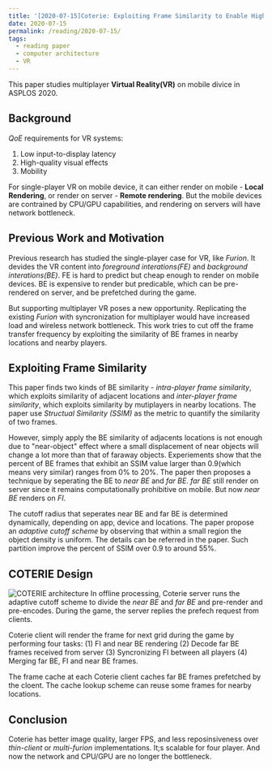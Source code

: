 ```yaml
---
title: '[2020-07-15]Coterie: Exploiting Frame Similarity to Enable High-Quality Multiplayer VR on Commodity Mobile Devices'
date: 2020-07-15
permalink: /reading/2020-07-15/
tags:
  - reading paper
  - computer architecture
  - VR
---
```


This paper studies multiplayer **Virtual Reality(VR)** on mobile divice in ASPLOS 2020.

## Background
*QoE* requirements for VR systems:
1) Low input-to-display latency
2) High-quality visual effects
3) Mobility

For single-player VR on mobile device, it can either render on mobile - **Local Rendering**, or render on server - **Remote rendering**. But the mobile devices are contrained by CPU/GPU capabilities, and rendering on servers will have network bottleneck.


## Previous Work and Motivation

Previous research has studied the single-player case for VR, like *Furion*. It devides the VR content into *foreground interations(FE)* and *background interations(BE)*. FE is hard to predict but cheap enough to render on mobile devices. BE is expensive to render but predicable, which can be pre-rendered on server, and be prefetched during the game.

But supporting multiplayer VR poses a new opportunity. Replicating the existing *Furion* with syncronization for multiplayer would have increased load and wireless network bottleneck. This work tries to cut off the frame transfer frequency by exploiting the similarity of BE frames in nearby locations and nearby players. 

## Exploiting Frame Similarity

This paper finds two kinds of BE similarity - *intra-player frame similarity*, which exploits similarity of adjacent locations and *inter-player frame similarity*, which exploits similarity by mutiplayers in nearby locations. The paper use *Structual Similarity (SSIM)* as the metric to quantify the similarity of two frames.

However, simply apply the BE similarity of adjacents locations is not enough due to "near-object" effect where a small displacement of near objects will change a lot more than that of faraway objects. Experiements show that the percent of BE frames that exhibit an SSIM value larger than 0.9(which means very similar) ranges from 0% to 20%. The paper then proposes a technique by seperating the BE to *near BE* and *far BE*. *far BE* still render on server since it remains computationally prohibitive on mobile. But now *near BE* renders on *FI*.

The cutoff radius that seperates near BE and far BE is determined dynamically, depending on app, device and locations. The paper propose an *adaptive cutoff scheme* by observing that within a small region the object density is uniform. The details can be referred in the paper. Such partition improve the percent of SSIM over 0.9 to around 55%.


## COTERIE Design

![COTERIE architecture](../../images/coterie_arch.png)
In offline processing, Coterie server runs the adaptive cutoff scheme to divide the *near BE* and *far BE* and pre-render and pre-encodes. During the game, the server replies the prefech request from clients.

Coterie client will render the frame for next grid during the game by performing four tasks: (1) FI and near BE rendering (2) Decode far BE frames received from server (3) Syncronizing FI between all players (4) Merging far BE, FI and near BE frames.

The frame cache at each Coterie client caches far BE frames prefetched by the cloent. The cache lookup scheme can reuse some frames for nearby locations.


## Conclusion
Coterie has better image quality, larger FPS, and less reposinsiveness over *thin-client* or *multi-furion* implementations. It;s scalable for four player. And now the network and CPU/GPU are no longer the bottleneck.
